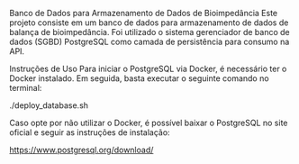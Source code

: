 Banco de Dados para Armazenamento de Dados de Bioimpedância
Este projeto consiste em um banco de dados para armazenamento de dados de balança de bioimpedância. Foi utilizado o sistema gerenciador de banco de dados (SGBD) PostgreSQL como camada de persistência para consumo na API.

Instruções de Uso
Para iniciar o PostgreSQL via Docker, é necessário ter o Docker instalado. Em seguida, basta executar o seguinte comando no terminal:

./deploy_database.sh

Caso opte por não utilizar o Docker, é possível baixar o PostgreSQL no site oficial e seguir as instruções de instalação:

https://www.postgresql.org/download/